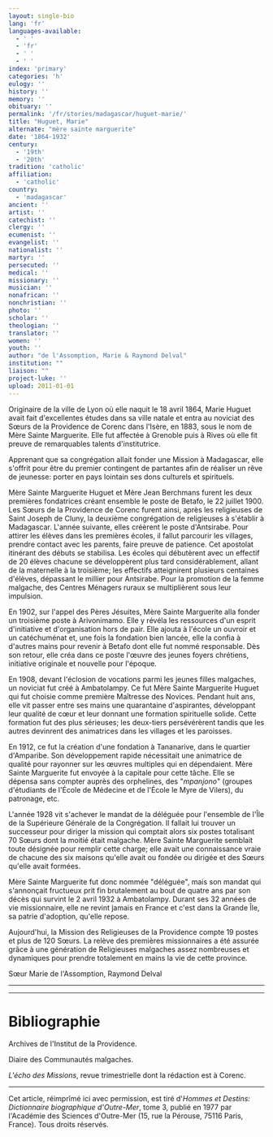 ```yaml
---
layout: single-bio
lang: 'fr'
languages-available:
  - ' '
  - 'fr'
  - ' '
  - ' '
index: 'primary'
categories: 'h'
eulogy: ''
history: ''
memory: ''
obituary: ''
permalink: '/fr/stories/madagascar/huguet-marie/'
title: "Huguet, Marie"
alternate: "mère sainte marguerite"
date: '1864-1932'
century:
  - '19th'
  - '20th'
tradition: 'catholic'
affiliation:
  - 'catholic'
country:
  - 'madagascar'
ancient: ''
artist: ''
catechist: ''
clergy: ''
ecumenist: ''
evangelist: ''
nationalist: ''
martyr: ''
persecuted: ''
medical: ''
missionary: ''
musician: ''
nonafrican: ''
nonchristian: ''
photo: ''
scholar: ''
theologian: ''
translator: ''
women: ''
youth: ''
author: "de l'Assomption, Marie & Raymond Delval"
institution: ""
liaison: ""
project-luke: ''
upload: 2011-01-01
---
```




Originaire de la ville de Lyon où elle naquit le 18 avril 1864, Marie Huguet avait fait d'excellentes études dans sa ville natale et entra au noviciat des Sœurs de la Providence de Corenc dans l'Isère, en 1883, sous le nom de Mère Sainte Marguerite. Elle fut affectée à Grenoble puis à Rives où elle fit preuve de remarquables talents d'institutrice.

Apprenant que sa congrégation allait fonder une Mission à Madagascar, elle s'offrit pour être du premier contingent de partantes afin de réaliser un rêve de jeunesse: porter en pays lointain ses dons culturels et spirituels.

Mère Sainte Marguerite Huguet et Mère Jean Berchmans furent les deux premières fondatrices créant ensemble le poste de Betafo, le 22 juillet 1900. Les Sœurs de la Providence de Corenc furent ainsi, après les religieuses de Saint Joseph de Cluny, la deuxième congrégation de religieuses à s'établir à Madagascar. L'année suivante, elles créèrent le poste d'Antsirabe. Pour attirer les élèves dans les premières écoles, il fallut parcourir les villages, prendre contact avec les parents, faire preuve de patience. Cet apostolat itinérant des débuts se stabilisa. Les écoles qui débutèrent avec un effectif de 20 élèves chacune se développèrent plus tard considérablement, allant de la maternelle à la troisième; les effectifs atteignirent plusieurs centaines d'élèves, dépassant le millier pour Antsirabe. Pour la promotion de la femme malgache, des Centres Ménagers ruraux se multiplièrent sous leur impulsion.

En 1902, sur l'appel des Pères Jésuites, Mère Sainte Marguerite alla fonder un troisième poste à Arivonimamo. Elle y révéla les ressources d'un esprit d'initiative et d'organisation hors de pair. Elle ajouta à l'école un ouvroir et un catéchuménat et, une fois la fondation bien lancée, elle la confia à d'autres mains pour revenir à Betafo dont elle fut nommé responsable. Dès son retour, elle créa dans ce poste l'œuvre des jeunes foyers chrétiens, initiative originale et nouvelle pour l'époque.

En 1908, devant l'éclosion de vocations parmi les jeunes filles malgaches, un noviciat fut créé à Ambatolampy. Ce fut Mère Sainte Marguerite Huguet qui fut choisie comme première Maîtresse des Novices. Pendant huit ans, elle vit passer entre ses mains une quarantaine d'aspirantes, développant leur qualité de cœur et leur donnant une formation spirituelle solide. Cette formation fut des plus sérieuses; les deux-tiers persévérèrent tandis que les autres devinrent des animatrices dans les villages et les paroisses.

En 1912, ce fut la création d'une fondation à Tananarive, dans le quartier d'Amparibe. Son développement rapide nécessitait une animatrice de qualité pour rayonner sur les œuvres multiples qui en dépendaient. Mère Sainte Marguerite fut envoyée à la capitale pour cette tâche. Elle se dépensa sans compter auprès des orphelines, des "*mpanjono*" (groupes d'étudiants de l'École de Médecine et de l'École le Myre de Vilers), du patronage, etc.

L'année 1928 vit s'achever le mandat de la déléguée pour l'ensemble de l'Île de la Supérieure Générale de la Congrégation. Il fallait lui trouver un successeur pour diriger la mission qui comptait alors six postes totalisant 70 Sœurs dont la moitié était malgache. Mère Sainte Marguerite semblait toute désignée pour remplir cette charge; elle avait une connaissance vraie de chacune des six maisons qu'elle avait ou fondée ou dirigée et des Sœurs qu'elle avait formées.

Mère Sainte Marguerite fut donc nommée "déléguée", mais son mandat qui s'annonçait fructueux prit fin brutalement au bout de quatre ans par son décès qui survint le 2 avril 1932 à Ambatolampy. Durant ses 32 années de vie missionnaire, elle ne revint jamais en France et c'est dans la Grande Île, sa patrie d'adoption, qu'elle repose.

Aujourd'hui, la Mission des Religieuses de la Providence compte 19 postes et plus de 120 Sœurs. La relève des premières missionnaires a été assurée grâce à une  génération de Religieuses malgaches assez nombreuses et dynamiques pour prendre totalement en mains la vie de cette province.

Sœur Marie de l'Assomption, Raymond Delval

---

---

# Bibliographie

Archives de l'Institut de la Providence.

Diaire des Communautés malgaches.

*L'écho des Missions*, revue trimestrielle dont la rédaction est à Corenc.

---

Cet article, réimprîmé ici avec permission, est tiré d'*Hommes et Destins: Dictionnaire biographique d'Outre-Mer*, tome 3, publié en 1977 par l'Académie des Sciences d'Outre-Mer (15, rue la Pérouse, 75116 Paris, France). Tous droits réservés.